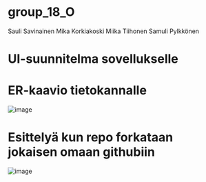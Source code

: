 
# group_18_O
Sauli Savinainen
Mika Korkiakoski
Miika Tiihonen
Samuli Pylkkönen
# UI-suunnitelma sovellukselle

# ER-kaavio tietokannalle
![image](https://user-images.githubusercontent.com/87731856/232758358-d00e9a1e-7811-4578-a3de-22a5dc6705fa.png)

# Esittelyä kun repo forkataan jokaisen omaan githubiin
![image](https://user-images.githubusercontent.com/87731856/233630613-7da6348a-46cf-4542-b7de-87d91f3a82c0.png)
